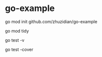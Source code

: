 # go-example

go mod init github.com/zhuzidian/go-example

go mod tidy

go test -v

go test -cover

